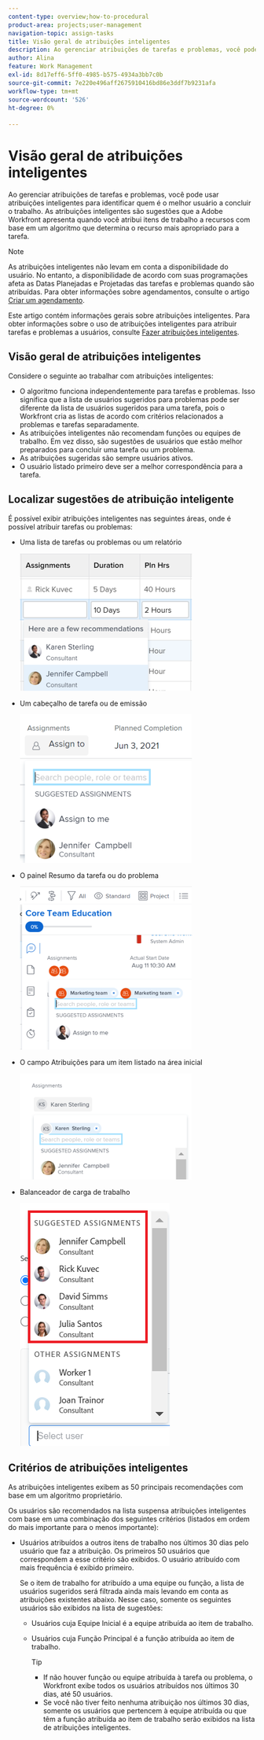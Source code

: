 ```yaml
---
content-type: overview;how-to-procedural
product-area: projects;user-management
navigation-topic: assign-tasks
title: Visão geral de atribuições inteligentes
description: Ao gerenciar atribuições de tarefas e problemas, você pode usar atribuições inteligentes para identificar quem é o melhor usuário a concluir o trabalho. As atribuições inteligentes são sugestões que a Adobe Workfront apresenta quando você atribui itens de trabalho a recursos com base em um algoritmo que determina o recurso mais apropriado para a tarefa.
author: Alina
feature: Work Management
exl-id: 8d17eff6-5ff0-4985-b575-4934a3bb7c0b
source-git-commit: 7e220e496aff2675910416bd86e3ddf7b9231afa
workflow-type: tm+mt
source-wordcount: '526'
ht-degree: 0%

---
```


# Visão geral de atribuições inteligentes

Ao gerenciar atribuições de tarefas e problemas, você pode usar atribuições inteligentes para identificar quem é o melhor usuário a concluir o trabalho. As atribuições inteligentes são sugestões que a Adobe Workfront apresenta quando você atribui itens de trabalho a recursos com base em um algoritmo que determina o recurso mais apropriado para a tarefa.

>[!NOTE]
>
>As atribuições inteligentes não levam em conta a disponibilidade do usuário. No entanto, a disponibilidade de acordo com suas programações afeta as Datas Planejadas e Projetadas das tarefas e problemas quando são atribuídas. Para obter informações sobre agendamentos, consulte o artigo [Criar um agendamento](../../../administration-and-setup/set-up-workfront/configure-timesheets-schedules/create-schedules.md).

Este artigo contém informações gerais sobre atribuições inteligentes. Para obter informações sobre o uso de atribuições inteligentes para atribuir tarefas e problemas a usuários, consulte [Fazer atribuições inteligentes](../../../manage-work/tasks/assign-tasks/make-smart-assignments.md).

## Visão geral de atribuições inteligentes

Considere o seguinte ao trabalhar com atribuições inteligentes:

* O algoritmo funciona independentemente para tarefas e problemas. Isso significa que a lista de usuários sugeridos para problemas pode ser diferente da lista de usuários sugeridos para uma tarefa, pois o Workfront cria as listas de acordo com critérios relacionados a problemas e tarefas separadamente.
* As atribuições inteligentes não recomendam funções ou equipes de trabalho. Em vez disso, são sugestões de usuários que estão melhor preparados para concluir uma tarefa ou um problema.
* As atribuições sugeridas são sempre usuários ativos.
* O usuário listado primeiro deve ser a melhor correspondência para a tarefa.

## Localizar sugestões de atribuição inteligente

É possível exibir atribuições inteligentes nas seguintes áreas, onde é possível atribuir tarefas ou problemas:

* Uma lista de tarefas ou problemas ou um relatório

   ![](assets/smart-assignments-task-list-nwe-350x280.png)

* Um cabeçalho de tarefa ou de emissão

   ![](assets/smart-assignments-task-header-nwe-350x302.png)

* O painel Resumo da tarefa ou do problema

   ![](assets/smart-assignments-summary-panel-nwe-350x332.png)

* O campo Atribuições para um item listado na área inicial

   ![](assets/smart-assignments-in-home-nwe-350x216.png)


<!--removed for scheduling deprecation: 

* Resource Scheduling

  ![](assets/smart-assignments-scheduling-350x219.png)

  >[!CAUTION]
  >
  >Resource Scheduling is a deprecated feature. For more information, see [Deprecation of Resource Scheduling tools in Adobe Workfront](../../../resource-mgmt/resource-mgmt-overview/deprecate-resource-scheduling.md).

-->
* Balanceador de carga de trabalho

   ![](assets/smart-assignments-workload-balancer-bulk-assignments.png)


## Critérios de atribuições inteligentes

As atribuições inteligentes exibem as 50 principais recomendações com base em um algoritmo proprietário.

Os usuários são recomendados na lista suspensa atribuições inteligentes com base em uma combinação dos seguintes critérios (listados em ordem do mais importante para o menos importante):

* Usuários atribuídos a outros itens de trabalho nos últimos 30 dias pelo usuário que faz a atribuição. Os primeiros 50 usuários que correspondem a esse critério são exibidos. O usuário atribuído com mais frequência é exibido primeiro.

   Se o item de trabalho for atribuído a uma equipe ou função, a lista de usuários sugeridos será filtrada ainda mais levando em conta as atribuições existentes abaixo. Nesse caso, somente os seguintes usuários são exibidos na lista de sugestões:

   * Usuários cuja Equipe Inicial é a equipe atribuída ao item de trabalho.
   * Usuários cuja Função Principal é a função atribuída ao item de trabalho.

      >[!TIP]
      >
      >* If <!--you're not part of any team and --> não houver função ou equipe atribuída à tarefa ou problema, o Workfront exibe todos os usuários atribuídos nos últimos 30 dias, até 50 usuários.
      >* Se você não tiver feito nenhuma atribuição nos últimos 30 dias, somente os usuários que pertencem à equipe atribuída ou que têm a função atribuída ao item de trabalho serão exibidos na lista de atribuições inteligentes.


<!--the commented out piece in the tip above was live before but I am not totally sure that smart assignments look at your team. I think they look JUST at the team/ role assigned to the work item; see this help site request for more info: https://experience.adobe.com/#/@adobeinternalworkfront/so:hub-Hub/workfront/issue/62fd222200037eb87572c5b6ad6bf53e/overview -->
<!--
<div data-mc-conditions="QuicksilverOrClassic.Draft mode">
<div>
<h3>Smart assignments criteria for the Production environment</h3>
<p>(NOTE: drafted,this was the case BEFORE we updated the logic in the WB - with the 21.4 release)</p>
</div>
<p>Smart assignments display on tasks and issues when the following conditions are met:</p>
<ul>
<li>The task or issue is subordinate to a parent task or issue that has a user, team, or job role currently assigned. </li>
</ul>
<p>Smart assignments display the top twenty recommendations based on a proprietary algorithm that uses your own team information.</p>
<p>Users are recommended in the smart assignments drop-down list based on a combination of the following criteria (listed in order from most important to least important):</p>
<ul>
<li>The user has the team assigned to the task or issue designated as their Home Team</li>
<li>The user is also assigned to the parent task</li>
<li>The user has the same primary job role as is currently assigned to the task or issue</li>
<li>The user has the team assigned to the parent task or issue designated as their Home Team</li>
<li>The user is associated with the same primary job role currently assigned to the parent task</li>
<li>The user is a member of the same team as the user who assigned the task or issue and the team is designated as their Home Team</li>
<li>The user is a member of the same Home Group as the user who is assigning the task or issue</li>
<li>The user has the same primary job role as the user who is assigning the task or issue.</li>
</ul>
</div>
-->

<!--
<div data-mc-conditions="QuicksilverOrClassic.Draft mode">
<h2>Make smart assignments</h2>
<p>(NOTE:&nbsp;this was moved to its own article: make-smart-assignments.) </p>
<p>Smart assignments are available in most locations where you can make assignments in Workfront.</p>
<p>You can use smart assignments on tasks and issues that have previously been assigned to a job role or a team.</p> <note type="note">
You must have a Plan or a Work license and have at least Contribute permissions to a task or an issue to be able to make assignments to the task or the issue. You must have the Make Assignments option enabled in your permission level to make assignments.
</note>
<p>To use smart assignments:</p>
<ol>
<li value="1">Navigate to an issue or a task and click one of the following fields to edit them: <br>
<ul>
<li><p data-mc-conditions="QuicksilverOrClassic.Quicksilver">The <strong>Assignments</strong> field in the task or issue header</p></li>
<li>The <strong>Assignments</strong> field of a task or issue list using in-line editing in a task or issue list. </li>
<li>The <strong>Assignee</strong> field after you have clicked <strong>Advanced</strong> from a task or an issue. </li>
</ul></li>
<li value="2"> <p>Place your cursor in the assignment field, and wait for two seconds, then the <strong>Suggestions</strong> list is displayed.</p> <p>Users displayed in this list are the smart assignment suggestions for the task or the issue.<br></p> <p> <img src="assets/nwe-smart-assignment-suggestions-350x160.png" style="width: 350;height: 160;" data-mc-conditions="QuicksilverOrClassic.Quicksilver"> </p> </li>
<li value="3"> <p>Select the user in the recommendations list by clicking their name. </p> <p>If there are no suggestions, the suggestion list does not open.</p> </li>
<li value="4">(Optional) If you do not want to use one of the recommended users from the smart assignments list, start typing the name of the desired user and select the name when it appears in the list.</li>
<li value="5">Click <strong>Enter</strong> to make the assignment. </li>
</ol>
</div>
-->
